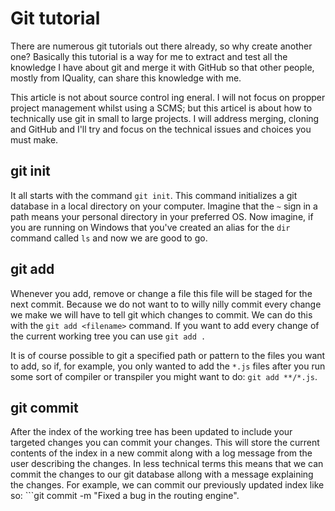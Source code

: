 # Git tutorial

There are numerous git tutorials out there already, so why create another one? Basically this tutorial is a way for me to extract and test all the knowledge I have about git and merge it with GitHub so that other people, mostly from IQuality, can share this knowledge with me.

This article is not about source control ing eneral. I will not focus on propper project management whilst using a SCMS; but this articel is about how to technically use git in small to large projects. I will address merging, cloning and GitHub and I'll try and focus on the technical issues and choices you must make.

## git init
It all starts with the command ```git init```. This command initializes a git database in a local directory on your computer. Imagine that the ```~``` sign in a path means your personal directory in your preferred OS. Now imagine, if you are running on Windows that you've created an alias for the ```dir``` command called ```ls``` and now we are good to go.

## git add
Whenever you add, remove or change a file this file will be staged for the next commit. Because we do not want to to willy nilly commit every change we make we will have to tell git which changes to commit. We can do this with the ```git add <filename>``` command. If you want to add every change of the current working tree you can use ```git add .```

It is of course possible to git a specified path or pattern to the files you want to add, so if, for example, you only wanted to add the ```*.js``` files after you run some sort of compiler or transpiler you might want to do: ```git add **/*.js```.

## git commit
After the index of the working tree has been updated to include your targeted changes you can commit your changes. This will 
store the current contents of the index in a new commit along with a log message from the user describing the changes. In less technical terms this means that we can commit the changes to our git database allong with a message explaining the changes. For example, we can commit our previously updated index like so: ```git commit -m "Fixed a bug in the routing engine".

